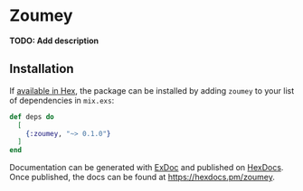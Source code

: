 # Zoumey

**TODO: Add description**

## Installation

If [available in Hex](https://hex.pm/docs/publish), the package can be installed
by adding `zoumey` to your list of dependencies in `mix.exs`:

```elixir
def deps do
  [
    {:zoumey, "~> 0.1.0"}
  ]
end
```

Documentation can be generated with [ExDoc](https://github.com/elixir-lang/ex_doc)
and published on [HexDocs](https://hexdocs.pm). Once published, the docs can
be found at <https://hexdocs.pm/zoumey>.

